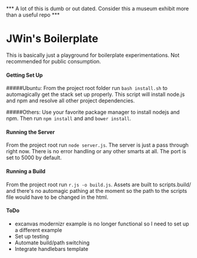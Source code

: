 *** A lot of this is dumb or out dated. Consider this a museum exhibit more than a useful repo *** 

JWin's Boilerplate
===================

This is basically just a playground for boilerplate experimentations. Not recommended for public consumption.

#### Getting Set Up

#####Ubuntu:
From the project root folder run `bash install.sh` to automagically get the stack set up properly. This script will install node.js and npm and resolve all other project dependencies.

#####Others:
Use your favorite package manager to install nodejs and npm. Then run `npm install` and and `bower install`.

#### Running the Server

From the project root run `node server.js`. The server is just a pass through right now. There is no error handling or any other smarts at all. The port is set to 5000 by default.

#### Running a Build

From the project root run `r.js -o build.js`. Assets are built to scripts.build/ and there's no automagic pathing at the moment so the path to the scripts file would have to be changed in the html.

#### ToDo

* excanvas modernizr example is no longer functional so I need to set up a different example
* Set up testing
* Automate build/path switching
* Integrate handlebars template
